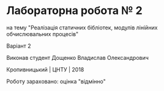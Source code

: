 ﻿# Лабораторна робота № 2

на тему "Реалізація статичних бібліотек, модулів лінійних обчислювальних процесів"

Варіант 2

Виконав студент Дощенко Владислав Олександрович

Кропивницький | ЦНТУ | 2018

Роботу зараховано:
оцінка "відмінно"
